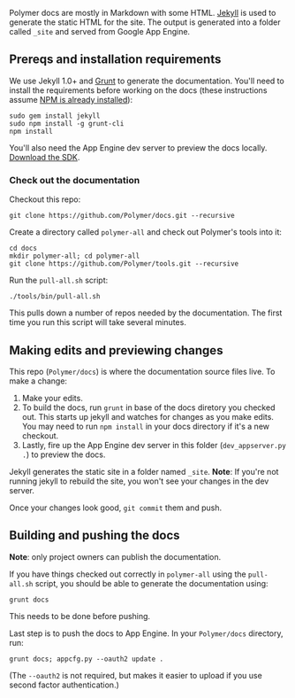 Polymer docs are mostly in Markdown with some HTML. [Jekyll][jekyll] is used to generate the static HTML for the site. The output is generated into a folder called `_site` and served from Google App Engine.

## Prereqs and installation requirements

We use Jekyll 1.0+ and [Grunt][grunt] to generate the documentation. You'll need to install the requirements before working on the docs (these instructions assume [NPM is already installed](http://nodejs.org/download/)):

    sudo gem install jekyll
    sudo npm install -g grunt-cli
    npm install

You'll also need the App Engine dev server to preview the docs locally. [Download the SDK](https://developers.google.com/appengine/downloads).

### Check out the documentation

Checkout this repo:

    git clone https://github.com/Polymer/docs.git --recursive

Create a directory called `polymer-all` and check out Polymer's tools into it:

    cd docs
    mkdir polymer-all; cd polymer-all
    git clone https://github.com/Polymer/tools.git --recursive

Run the `pull-all.sh` script:

    ./tools/bin/pull-all.sh

This pulls down a number of repos needed by the documentation. The first time you run this script will take several minutes. 

## Making edits and previewing changes

This repo (`Polymer/docs`) is where the documentation source files live. To make a change:

1. Make your edits.
1. To build the docs, run `grunt` in base of the docs diretory you checked out. This starts up jekyll and watches for changes as you make edits. You may need to run `npm install` in your docs directory if it's a new checkout.
1. Lastly, fire up the App Engine dev server in this folder (`dev_appserver.py .`) to preview the docs.

Jekyll generates the static site in a folder named `_site`. **Note**: If you're not running jekyll to rebuild the site, you won't see your changes in the dev server.

Once your changes look good, `git commit` them and push.

## Building and pushing the docs

**Note**: only project owners can publish the documentation.

If you have things checked out correctly in `polymer-all` using the `pull-all.sh` script, you should be able to generate the documentation using:

    grunt docs

This needs to be done before pushing.

Last step is to push the docs to App Engine. In your `Polymer/docs` directory, run:

    grunt docs; appcfg.py --oauth2 update .

(The `--oauth2` is not required, but makes it easier to upload if you use second factor authentication.)

[jekyll]: http://jekyllrb.com/
[grunt]: http://gruntjs.com/
